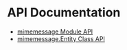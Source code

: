 # API Documentation

* [mimemessage Module API](mimemessage.md)
* [mimemessage.Entity Class API](Entity.md)
